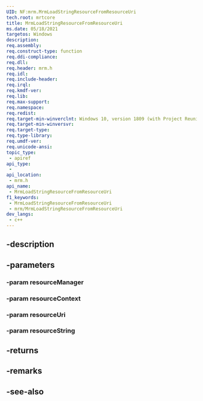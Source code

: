 ```yaml
---
UID: NF:mrm.MrmLoadStringResourceFromResourceUri
tech.root: mrtcore 
title: MrmLoadStringResourceFromResourceUri
ms.date: 05/18/2021 
targetos: Windows
description: 
req.assembly: 
req.construct-type: function
req.ddi-compliance: 
req.dll: 
req.header: mrm.h
req.idl: 
req.include-header: 
req.irql: 
req.kmdf-ver: 
req.lib: 
req.max-support: 
req.namespace: 
req.redist: 
req.target-min-winverclnt: Windows 10, version 1809 (with Project Reunion) 
req.target-min-winversvr: 
req.target-type: 
req.type-library: 
req.umdf-ver: 
req.unicode-ansi: 
topic_type:
 - apiref
api_type:
 - 
api_location:
 - mrm.h
api_name:
 - MrmLoadStringResourceFromResourceUri
f1_keywords:
 - MrmLoadStringResourceFromResourceUri
 - mrm/MrmLoadStringResourceFromResourceUri
dev_langs:
 - c++
---
```


## -description

## -parameters

### -param resourceManager

### -param resourceContext

### -param resourceUri

### -param resourceString

## -returns

## -remarks

## -see-also

